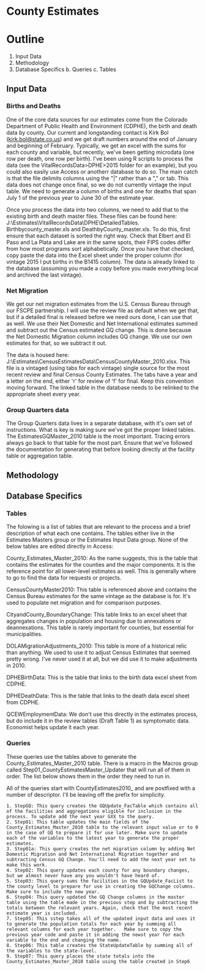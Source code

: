 # County Estimates

# Outline
1. Input Data
2. Methodology
3. Database Specifics
 b. Queries
 c. Tables

## Input Data
### Births and Deaths
One of the core data sources for our estimates come from the Colorado Department of Public Health and Environment (CDPHE), the birth and death data by county.  Our current and longstanding contact is Kirk Bol (kirk.bol@state.co.us) and we get draft numbers around the end of January and beginning of February.  Typically, we get an excel with the sums for each county and variable, but recently, we've been getting microdata (one row per death, one row per birth).  I've been using R scripts to process the data (see the VitalRecordsData>DPHE>2015 folder for an example), but you could also easily use Access or anotherr database to do so.  The main catch is that the file delimits columns using the "|" rather than a "," or tab.  This data does not change once final, so we do not currently vintage the input table.  We need to generate a column of births and one for deaths that span July 1 of the previous year to June 30 of the estimate year. 

Once you process the data into two columns, we need to add that to the existing birth and death master files.  These files can be found here: J:\Estimates\VitalRecordsData\DPHE\DetailedTables.  Birthbycounty_master.xls and DeathbyCounty_master.xls.  To do this, first ensure that each dataset is sorted the right way.  Check that Elbert and El Paso and La Plata and Lake are in the same spots, their FIPS codes differ from how most programs sort alphabetically.  Once you have that checked, copy paste the data into the Excel sheet under the proper column (for vintage 2015 I put births in the B1415 column). The data is already linked to the database (assuming you made a copy before you made everything local and archived the last vintage).  

### Net Migration
We get our net migration estimates from the U.S. Census Bureau through our FSCPE partnership.  I will use the review file as default when we get that, but if a detailed final is released before we need ours done, I can use that as well. We use their Net Domestic and Net International estimates summed and subtract out the Census estimated GQ change.  This is done because the Net Domestic Migration column includes GQ change.  We use our own estimates for that, so we subtract it out.  

The data is housed here: J:\Estimates\CensusEstimatesData\CensusCountyMaster_2010.xlsx.  This file is a vintaged (using tabs for each vintage) single source for the most recent review and final Census County Estimates.  The tabs have a year and a letter on the end, either 'r' for review of 'f' for final.  Keep this convention moving forward.  The linked table in the database needs to be relinked to the appropriate sheet every year.

### Group Quarters data
The Group Quarters data lives in a separate database, with it's own set of instructions.  What is key is making sure we've got the proper linked tables.  The EstimatesGQMaster_2010 table is the most important.  Tracing errors always go back to that table for the most part.  Ensure that we've followed the documentation for generating that before looking directly at the facility table or aggregation table.  

## Methodology
## Database Specifics
### Tables
The folowing is a list of tables that are relevant to the process and a brief description of what each one contains.  The tables either live in the Estimates Masters group or the Estimates Input Data group. None of the below tables are edited directly in Access:

County_Estimates_Master_2010:  As the name suggests, this is the table that contains the estimates for the counties and the major components.  It is the reference point for all lower-level estimates as well.  This is generally where to go to find the data for requests or projects.

CensusCountyMaster2010: This table is referenced above and contains the Census Bureau estimates for the same vintage as the database is for.  It's used to populate net migration and for comparison purposes.

CityandCounty_BoundaryChange:  This table links to an excel sheet that aggregates changes in population and housing due to annexations or deannexations.  This table is rarely important for counties, but essential for municipalities.

DOLAMigrationAdjustments_2010: This table is more of a historical relic than anything.  We used to use it to adjust Census Estimates that seemed pretty wrong. I've never used it at all, but we did use it to make adjustments in 2010.

DPHEBirthData: This is the table that links to the birth data excel sheet from CDPHE.

DPHEDeathData: This is the table that links to the death data excel sheet from CDPHE.

QCEWEmploymentData: We don't use this directly in the estimates process, but do include it in the review tables (Draft Table 1) as symptomatic data.  Economist helps update it each year.

### Queries
These queries use the tables above to generate the County_Estimates_Master_2010 table.  There is a macro in the Macros group called Step01_CountyEstimatesMaster_Updater that will run all of them in order.  The list below shows them in the order they need to run in.

All of the queries start with CountyEstimates2010_ and are postfixed with a number of descriptor.  I'll be leaving off the prefix for simplicity.

	1. StepGQ: This query creates the GQUpdate_FacTable which contains all of the facilities and aggregations eligible for inclusion in the process. To update add the next year GXX to the query.
	2. Step01: This table updates the main fields of the County_Estimates_Master_2010 table to the relevant input value or to 0 in the case of GQ to prepare it for use later. Make sure to update each of the variables to the latest year to generate the proper estimates.
	3. Step01a: This query creates the net migration column by adding Net Domestic Migration and Net International Migration together and subtracting Census GQ Change. You'll need to add the next year set to make this work.
	4. Step02: This query updates each county for any boundary changes, but we almost never have any you wouldn't have heard of.
	5. Step03: This query sums the facilities in the GQUpdate_FacList to the county level to prepare for use in creating the GQChange columns. Make sure to include the new year.
	6. Step04: This query updated the GQ Change columns in the master table using the table made in the previous step and by subtracting the totals between the relevant years. Again, check that the most recent estimate year is included.
	7. Step05: This sstep takes all of the updated input data and uses it to generate the population totals for each year by summing all relevant columns for each year together.   Make sure to copy the previous year code and paste it in adding the newst year for each variable to the end and changing the name.
	8. Step06: This table creates the StateUpdateTable by summing all of the variables to the state-level.
	9. Step07: This query places the state totals into the County_Estimates_Master_2010 table using the table created in Step6
